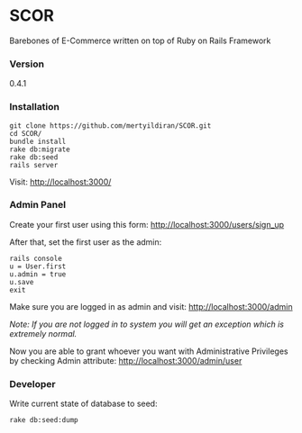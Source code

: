 # SCOR

Barebones of E-Commerce written on top of Ruby on Rails Framework

### Version

0.4.1

### Installation

```Shell
git clone https://github.com/mertyildiran/SCOR.git
cd SCOR/
bundle install
rake db:migrate
rake db:seed
rails server
```

Visit: [http://localhost:3000/](http://localhost:3000/)

### Admin Panel

Create your first user using this form: [http://localhost:3000/users/sign_up](http://localhost:3000/users/sign_up)

After that, set the first user as the admin:

```Shell
rails console
u = User.first
u.admin = true
u.save
exit
```

Make sure you are logged in as admin and visit: [http://localhost:3000/admin](http://localhost:3000/admin)

*Note: If you are not logged in to system you will get an exception which is extremely normal.*

Now you are able to grant whoever you want with Administrative Privileges by checking Admin attribute: [http://localhost:3000/admin/user](http://localhost:3000/admin/user)

### Developer

Write current state of database to seed:

```Shell
rake db:seed:dump
```
